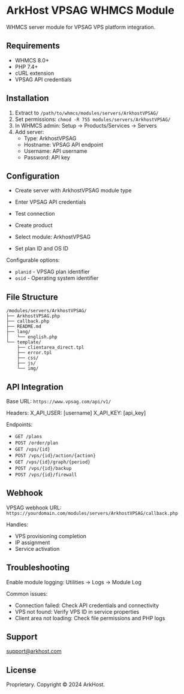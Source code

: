 # ArkHost VPSAG WHMCS Module

WHMCS server module for VPSAG VPS platform integration.

## Requirements

- WHMCS 8.0+
- PHP 7.4+
- cURL extension
- VPSAG API credentials

## Installation

1. Extract to `/path/to/whmcs/modules/servers/ArkhostVPSAG/`
2. Set permissions: `chmod -R 755 modules/servers/ArkhostVPSAG/`
3. In WHMCS admin: Setup → Products/Services → Servers
4. Add server:
   - Type: ArkhostVPSAG
   - Hostname: VPSAG API endpoint
   - Username: API username
   - Password: API key

## Configuration

- Create server with ArkhostVPSAG module type
- Enter VPSAG API credentials
- Test connection

- Create product
- Select module: ArkhostVPSAG
- Set plan ID and OS ID

Configurable options:
- `planid` - VPSAG plan identifier
- `osid` - Operating system identifier

## File Structure

```
/modules/servers/ArkhostVPSAG/
├── ArkhostVPSAG.php
├── callback.php
├── README.md
├── lang/
│   └── english.php
└── template/
    ├── clientarea_direct.tpl
    ├── error.tpl
    ├── css/
    ├── js/
    └── img/
```

## API Integration

Base URL: `https://www.vpsag.com/api/v1/`

Headers:
X_API_USER: [username]
X_API_KEY: [api_key]


Endpoints:
- `GET /plans`
- `POST /order/plan`
- `GET /vps/{id}`
- `POST /vps/{id}/action/{action}`
- `GET /vps/{id}/graph/{period}`
- `POST /vps/{id}/backup`
- `POST /vps/{id}/firewall`

## Webhook

VPSAG webhook URL:  
`https://yourdomain.com/modules/servers/ArkhostVPSAG/callback.php`

Handles:
- VPS provisioning completion
- IP assignment
- Service activation

## Troubleshooting

Enable module logging: Utilities → Logs → Module Log

Common issues:
- Connection failed: Check API credentials and connectivity
- VPS not found: Verify VPS ID in service properties
- Client area not loading: Check file permissions and PHP logs

## Support

support@arkhost.com

## License

Proprietary. Copyright © 2024 ArkHost.
